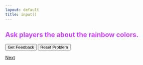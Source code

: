 ```yaml
---
layout: default
title: input()
---
```


<h2 style="color:#cb42f5">Ask players the about the rainbow colors.</h2>

<div id="sortableTrash" class="sortable-code"></div> 
<div id="sortable" class="sortable-code"></div> 
<div style="clear:both;"></div> 
<p> 
    <input id="feedbackLink" value="Get Feedback" type="button" /> 
    <input id="newInstanceLink" value="Reset Problem" type="button" /> 
</p> 
<script type="text/javascript"> 
(function(){
  var initial = "answer = input('How many colors in the rainbow? ')\n" +
    "if answer == '7':\n" +
    "	print('Yes!')\n" +
    "else:\n" +
    "	print('Sorry. The answer is 7.')\n" +
    "input = answer('How many colors in the rainbow? ') #distractor\n" +
    "if answer == '7' #distractor\n" +
    "if answer = '7': #distractor";
  var parsonsPuzzle = new ParsonsWidget({
    "sortableId": "sortable",
    "max_wrong_lines": 10,
    "grader": ParsonsWidget._graders.LineBasedGrader,
    "exec_limit": 2500,
    "can_indent": true,
    "x_indent": 50,
    "lang": "en",
    "trashId": "sortableTrash"
  });
  parsonsPuzzle.init(initial);
  parsonsPuzzle.shuffleLines();
  $("#newInstanceLink").click(function(event){ 
      event.preventDefault(); 
      parsonsPuzzle.shuffleLines(); 
  }); 
  $("#feedbackLink").click(function(event){ 
      event.preventDefault(); 
      parsonsPuzzle.getFeedback(); 
  }); 
})(); 
</script>

[Next](./ifelse3.html)

